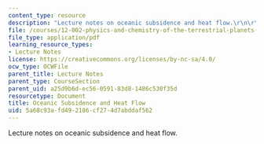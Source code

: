 ```yaml
---
content_type: resource
description: "Lecture notes on oceanic subsidence and heat flow.\r\n\r\n"
file: /courses/12-002-physics-and-chemistry-of-the-terrestrial-planets-fall-2008/5a68c93afd492186cf274d7abddaf562_MIT12_002f08_lec16.pdf
file_type: application/pdf
learning_resource_types:
- Lecture Notes
license: https://creativecommons.org/licenses/by-nc-sa/4.0/
ocw_type: OCWFile
parent_title: Lecture Notes
parent_type: CourseSection
parent_uid: a25d9b6d-ec56-0591-83d8-1486c530f35d
resourcetype: Document
title: Oceanic Subsidence and Heat Flow
uid: 5a68c93a-fd49-2186-cf27-4d7abddaf562
---
```

Lecture notes on oceanic subsidence and heat flow.

